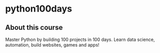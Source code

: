 # python100days

## About this course

Master Python by building 100 projects in 100 days. Learn data science, automation, build websites, games and apps!
